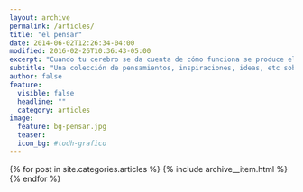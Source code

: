 ```yaml
---
layout: archive
permalink: /articles/
title: "el pensar"
date: 2014-06-02T12:26:34-04:00
modified: 2016-02-26T10:36:43-05:00
excerpt: "Cuando tu cerebro se da cuenta de cómo funciona se produce el encuentro con lo que ocurre."
subtitle: "Una colección de pensamientos, inspiraciones, ideas, etc sobre todos aquellos temas que me interesan. Todo es mente y luego cualquier otra cosa pero lo primero siempre se manifiesta en lo mental."
author: false
feature:
  visible: false
  headline: ""
  category: articles
image:
  feature: bg-pensar.jpg
  teaser:
  icon_bg: #todh-grafico
---
```


<div class="archive">
{% for post in site.categories.articles %}
  {% include archive__item.html %}
{% endfor %}
</div>
